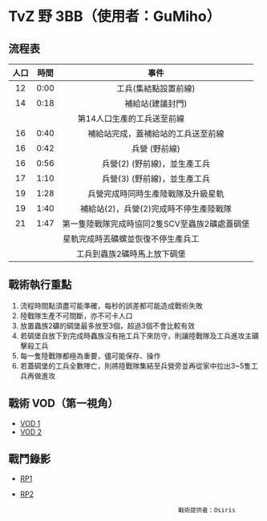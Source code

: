# TvZ 野 3BB（使用者：GuMiho）


## 流程表

<table>
<thead>
<tr>
<th align="center">人口</th>
<th align="center">時間</th>
<th align="center">事件</th>
</tr>
</thead>
<tbody>
<tr>
<td align="center">12</td>
<td align="center">0:00</td>
<td align="center">工兵(集結點設置前線)</td>
</tr>
<tr>
<td align="center">14</td>
<td align="center">0:18</td>
<td align="center">補給站(建議封門)</td>
</tr>
<tr>
<td align="center" colspan="3"> 第14人口生產的工兵送至前線</td>
</tr>
<tr>
<td align="center">16</td>
<td align="center">0:40</td>
<td align="center">補給站完成，蓋補給站的工兵送至前線</td>
</tr>
<tr>
<td align="center">16</td>
<td align="center">0:42</td>
<td align="center">兵營 (野前線)</td>
</tr>
<tr>
<td align="center">16</td>
<td align="center">0:56</td>
<td align="center">兵營(2) (野前線)，並生產工兵</td>
</tr>
<tr>
<td align="center">17</td>
<td align="center">1:10</td>
<td align="center">兵營(3) (野前線)，並生產工兵</td>
</tr>
<tr>
<td align="center">19</td>
<td align="center">1:28</td>
<td align="center">兵營完成時同時生產陸戰隊及升級星軌</td>
</tr>
<tr>
<td align="center">19</td>
<td align="center">1:40</td>
<td align="center">補給站(2)，兵營(2)完成時不停生產陸戰隊</td>
</tr>
<tr>
<td align="center">21</td>
<td align="center">1:47</td>
<td align="center">第一隻陸戰隊完成時協同2隻SCV至蟲族2礦處蓋碉堡</td>
</tr>
<tr>
<td align="center" colspan="3"> 星軌完成時丟礦螺並恢復不停生產兵工</td>
</tr>
<tr>
<td align="center" colspan="3"> 工兵到蟲族2礦時馬上放下碉堡</td>
</tr>
</tbody>
</table>
 
## 戰術執行重點
1. 流程時間點須盡可能準確，每秒的誤差都可能造成戰術失敗
2. 陸戰隊生產不可間斷，亦不可卡人口
3. 放置蟲族2礦的碉堡最多放至3個，超過3個不會比較有效
4. 若碉堡自放下到完成時蟲族沒有拖工兵下來防守，則讓陸戰隊及工兵進攻主礦擊殺工兵
5. 每一隻陸戰隊都極為重要，儘可能保存、操作
6. 若蓋碉堡的工兵全數陣亡，則將陸戰隊集結至兵營旁並再從家中拉出3~5隻工兵再做進攻

## 戰術 VOD（第一視角）
+ [VOD 1](https://youtu.be/tH-_Nn_q8dw)
+ [VOD 2](https://youtu.be/mPgu0U46Cz4)

## 戰鬥錄影
+ [RP1](https://github.com/starcraftfamily/SCF-Tactics/raw/master/TvZ/3BB/TVZ_3BB.SC2Replay)
+ [RP2](https://github.com/starcraftfamily/SCF-Tactics/raw/master/TvZ/3BB/TVZ_3BB_2.SC2Replay)


                                                  戰術提供者：Osiris
